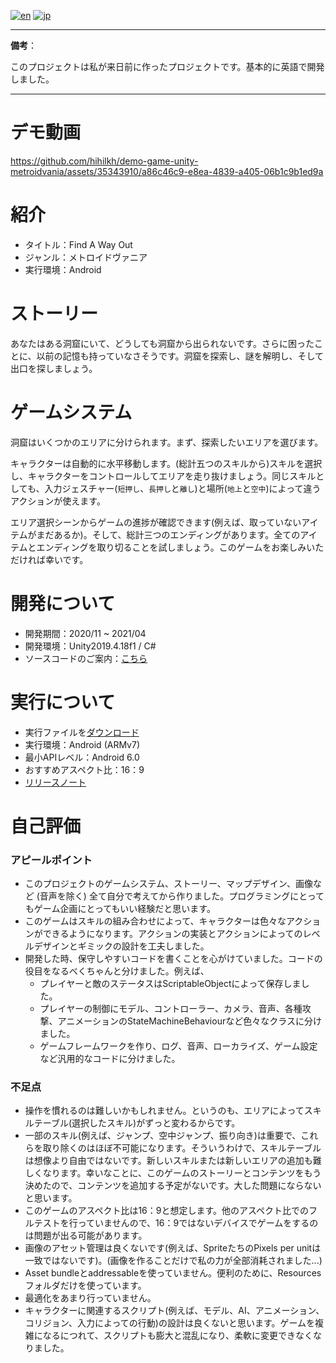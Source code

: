 [![en](https://img.shields.io/badge/lang-en-red.svg)](./README.md)
[![jp](https://img.shields.io/badge/lang-jp-green.svg)](./README.jp.md)

---

**備考**：

このプロジェクトは私が来日前に作ったプロジェクトです。基本的に英語で開発しました。

---

# デモ動画

https://github.com/hihilkh/demo-game-unity-metroidvania/assets/35343910/a86c46c9-e8ea-4839-a405-06b1c9b1ed9a

# 紹介

* タイトル：Find A Way Out
* ジャンル：メトロイドヴァニア
* 実行環境：Android

# ストーリー

あなたはある洞窟にいて、どうしても洞窟から出られないです。さらに困ったことに、以前の記憶も持っていなさそうです。洞窟を探索し、謎を解明し、そして出口を探しましょう。

# ゲームシステム

洞窟はいくつかのエリアに分けられます。まず、探索したいエリアを選びます。

キャラクターは自動的に水平移動します。(総計五つのスキルから)スキルを選択し、キャラクターをコントロールしてエリアを走り抜けましょう。同じスキルとしても、入力ジェスチャー(`短押し`、`長押し`と`離し`)と場所(`地上`と`空中`)によって違うアクションが使えます。

エリア選択シーンからゲームの進捗が確認できます(例えば、取っていないアイテムがまだあるか)。そして、総計三つのエンディングがあります。全てのアイテムとエンディングを取り切ることを試しましょう。このゲームをお楽しみいただければ幸いです。

# 開発について

* 開発期間：2020/11 ~ 2021/04
* 開発環境：Unity2019.4.18f1 / C#
* ソースコードのご案内：[こちら](./SourceCodeGuide.jp.md)

# 実行について

* 実行ファイルを[ダウンロード](https://github.com/hihilkh/demo-game-unity-metroidvania/releases/latest)
* 実行環境：Android (ARMv7)
* 最小APIレベル：Android 6.0
* おすすめアスペクト比：16：9
* [リリースノート](./ReleaseNotes.md)

# 自己評価

### アピールポイント

* このプロジェクトのゲームシステム、ストーリー、マップデザイン、画像など (音声を除く) 全て自分で考えてから作りました。プログラミングにとってもゲーム企画にとってもいい経験だと思います。
* このゲームはスキルの組み合わせによって、キャラクターは色々なアクションができるようになります。アクションの実装とアクションによってのレベルデザインとギミックの設計を工夫しました。
* 開発した時、保守しやすいコードを書くことを心がけていました。コードの役目をなるべくちゃんと分けました。例えば、
	* プレイヤーと敵のステータスはScriptableObjectによって保存しました。
	* プレイヤーの制御にモデル、コントローラー、カメラ、音声、各種攻撃、アニメーションのStateMachineBehaviourなど色々なクラスに分けました。
	* ゲームフレームワークを作り、ログ、音声、ローカライズ、ゲーム設定など汎用的なコードに分けました。

### 不足点

* 操作を慣れるのは難しいかもしれません。というのも、エリアによってスキルテーブル(選択したスキル)がずっと変わるからです。
* 一部のスキル(例えば、ジャンプ、空中ジャンプ、振り向き)は重要で、これらを取り除くのはほぼ不可能になります。そういうわけで、スキルテーブルは想像より自由ではないです。新しいスキルまたは新しいエリアの追加も難しくなります。幸いなことに、このゲームのストーリーとコンテンツをもう決めたので、コンテンツを追加する予定がないです。大した問題にならないと思います。
* このゲームのアスペクト比は16：9と想定します。他のアスペクト比でのフルテストを行っていませんので、16：9ではないデバイスでゲームをするのは問題が出る可能があります。
* 画像のアセット管理は良くないです(例えば、SpriteたちのPixels per unitは一致ではないです)。(画像を作ることだけで私の力が全部消耗されました...)
* Asset bundleとaddressableを使っていません。便利のために、Resourcesフォルダだけを使っています。
* 最適化をあまり行っていません。
* キャラクターに関連するスクリプト(例えば、モデル、AI、アニメーション、コリジョン、入力によっての行動)の設計は良くないと思います。ゲームを複雑になるにつれて、スクリプトも膨大と混乱になり、柔軟に変更できなくなりました。